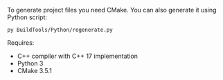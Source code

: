 To generate project files you need CMake.
You can also generate it using Python script:
```
py BuildTools/Python/regenerate.py
```

Requires:
  + C++ compiler with C++ 17 implementation
  + Python 3
  + CMake 3.5.1

